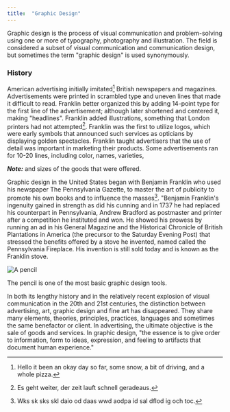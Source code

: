 ```yaml
---
title:  "Graphic Design"
---
```


Graphic design is the process of visual communication and problem-solving using one or more of typography, photography and illustration. The field is considered a subset of visual communication and communication design, but sometimes the term "graphic design" is used synonymously.

### History

American advertising initially imitated[^1] British newspapers and magazines. Advertisements were printed in scrambled type and uneven lines that made it difficult to read. Franklin better organized this by adding 14-point type for the first line of the advertisement; although later shortened and centered it, making "headlines". Franklin added illustrations, something that London printers had not attempted[^2]. Franklin was the first to utilize logos, which were early symbols that announced such services as opticians by displaying golden spectacles. Franklin taught advertisers that the use of detail was important in marketing their products. Some advertisements ran for 10-20 lines, including color, names, varieties,

<p class="callout"><strong><em>Note:</em></strong> and sizes of the goods that were offered.</p>
<script src="https://gist.github.com/Lwyrup/87a72477dea3e355072dd2a9642f9813.js"></script>

Graphic design in the United States began with Benjamin Franklin who used his newspaper The Pennsylvania Gazette, to master the art of publicity to promote his own books and to influence the masses[^3]. "Benjamin Franklin's ingenuity gained in strength as did his cunning and in 1737 he had replaced his counterpart in Pennsylvania, Andrew Bradford as postmaster and printer after a competition he instituted and won. He showed his prowess by running an ad in his General Magazine and the Historical Chronicle of British Plantations in America (the precursor to the Saturday Evening Post) that stressed the benefits offered by a stove he invented, named called the Pennsylvania Fireplace. His invention is still sold today and is known as the Franklin stove.

<img alt="A pencil" src="https://upload.wikimedia.org/wikipedia/commons/0/08/Pencils_hb.jpg"> 
<p class="caption">The pencil is one of the most basic graphic design tools.</p>

In both its lengthy history and in the relatively recent explosion of visual communication in the 20th and 21st centuries, the distinction between advertising, art, graphic design and fine art has disappeared. They share many elements, theories, principles, practices, languages and sometimes the same benefactor or client. In advertising, the ultimate objective is the sale of goods and services. In graphic design, "the essence is to give order to information, form to ideas, expression, and feeling to artifacts that document human experience."

[^1]: Hello it been an okay day so far, some snow, a bit of driving, and a whole pizza.
[^2]: Es geht weiter, der zeit lauft schnell geradeaus.
[^3]: Wks sk sks skl daio od daas wwd aodpa id sal dflod ig och toc.

